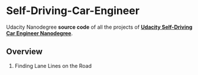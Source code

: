 # Self-Driving-Car-Engineer

Udacity Nanodegree **source code** of all the projects of **[Udacity Self-Driving Car Engineer Nanodegree](https://www.udacity.com/course/self-driving-car-engineer-nanodegree--nd013)**.


## Overview

1. Finding Lane Lines on the Road

